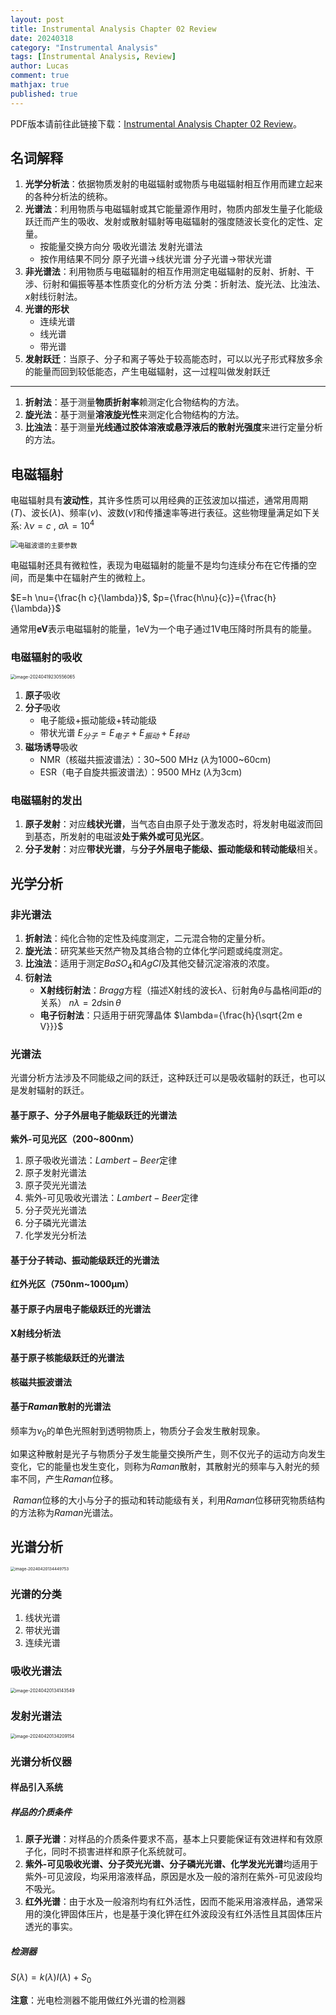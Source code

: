 ```yaml
---
layout: post
title: Instrumental Analysis Chapter 02 Review
date: 20240318
category: "Instrumental Analysis"
tags: [Instrumental Analysis, Review]
author: Lucas
comment: true
mathjax: true
published: true
---
```


PDF版本请前往此链接下载：<a href=https://share.lucas04.xyz/share/Instrumental_Analysis_02 target="_blank">Instrumental Analysis Chapter 02 Review</a>。

## 名词解释

1. **光学分析法**：依据物质发射的电磁辐射或物质与电磁辐射相互作用而建立起来的各种分析法的统称。
2. **光谱法**：利用物质与电磁辐射或其它能量源作用时，物质内部发生量子化能级跃迁而产生的吸收、发射或散射辐射等电磁辐射的强度随波长变化的定性、定量。
    - 按能量交换方向分  吸收光谱法 发射光谱法
    - 按作用结果不同分  原子光谱→线状光谱  分子光谱→带状光谱
3. **非光谱法**：利用物质与电磁辐射的相互作用测定电磁辐射的反射、折射、干涉、衍射和偏振等基本性质变化的分析方法  分类：折射法、旋光法、比浊法、$x$射线衍射法。
4. **光谱的形状**
    - 连续光谱
    - 线光谱
    - 带光谱
5. **发射跃迁**：当原子、分子和离子等处于较高能态时，可以以光子形式释放多余的能量而回到较低能态，产生电磁辐射，这一过程叫做发射跃迁

---

1. **折射法**：基于测量**物质折射率**赖测定化合物结构的方法。
2. **旋光法**：基于测量**溶液旋光性**来测定化合物结构的方法。
3. **比浊法**：基于测量**光线通过胶体溶液或悬浮液后的散射光强度**来进行定量分析的方法。

## 电磁辐射

电磁辐射具有**波动性**，其许多性质可以用经典的正弦波加以描述，通常用周期($T$)、波长($\lambda$)、频率($\nu$)、波数($\widetilde{\nu}$​)和传播速率等进行表征。这些物理量满足如下关系: $\lambda \nu = c$ , $\sigma \lambda = 10^4$

<img src="https://cdn.jsdelivr.net/gh/Lucas04-nhr/Pictures@main/uPic/%E5%9B%BE%E7%89%87%201.png" alt="电磁波谱的主要参数" style="zoom:75%;" />

电磁辐射还具有微粒性，表现为电磁辐射的能量不是均匀连续分布在它传播的空间，而是集中在辐射产生的微粒上。

$E=h \nu={\frac{h c}{\lambda}}$, $p={\frac{h\nu}{c}}={\frac{h}{\lambda}}$

通常用**eV**表示电磁辐射的能量，1eV为一个电子通过1V电压降时所具有的能量。

### 电磁辐射的吸收

<img src="https://cdn.jsdelivr.net/gh/Lucas04-nhr/Pictures@main/uPic/image-20240419230556065.png" alt="image-20240419230556065" style="zoom:50%;" />

1. **原子**吸收
2. **分子**吸收
    - 电子能级+振动能级+转动能级
    - 带状光谱 $E_{分子}=E_{电子}+E_{振动}+E_{转动}$
3. **磁场诱导**吸收
    - NMR（核磁共振波谱法）：30~500 MHz ($\lambda$​为1000~60cm)
    - ESR（电子自旋共振波谱法）：9500 MHz ($\lambda$为3cm)

### 电磁辐射的发出

1. **原子发射**：对应**线状光谱**，当气态自由原子处于激发态时，将发射电磁波而回到基态，所发射的电磁波**处于紫外或可见光区**。
2. **分子发射**：对应**带状光谱**，与**分子外层电子能级、振动能级和转动能级**相关。

## 光学分析

### 非光谱法

1. **折射法**：纯化合物的定性及纯度测定，二元混合物的定量分析。
2. **旋光法**：研究某些天然产物及其络合物的立体化学问题或纯度测定。
3. **比浊法**：适用于测定$Ba{SO}_4$和$AgCl$​及其他交替沉淀溶液的浓度。
4. **衍射法**
    - **X射线衍射法**：$Bragg$方程（描述X射线的波长$\lambda$、衍射角$\theta$与晶格间距$d$​的关系）
        $n \lambda = 2d\sin{\theta}$
    - **电子衍射法**：只适用于研究薄晶体
        $\lambda={\frac{h}{\sqrt{2m e V}}}$

### 光谱法

光谱分析方法涉及不同能级之间的跃迁，这种跃迁可以是吸收辐射的跃迁，也可以是发射辐射的跃迁。

#### 基于原子、分子外层电子能级跃迁的光谱法

**紫外-可见光区（200~800$\mathrm{nm}$）**

1. 原子吸收光谱法：$Lambert-Beer$定律
2. 原子发射光谱法
3. 原子荧光光谱法
4. 紫外-可见吸收光谱法：$Lambert-Beer$定律
5. 分子荧光光谱法
6. 分子磷光光谱法
7. 化学发光分析法

#### 基于分子转动、振动能级跃迁的光谱法

**红外光区（750$\mathrm{nm}$~1000$\mathrm{\mu m}$​）**

#### 基于原子内层电子能级跃迁的光谱法

**X射线分析法**

#### 基于原子核能级跃迁的光谱法

**核磁共振波谱法**

#### 基于$Raman$散射的光谱法

频率为$\nu_0$的单色光照射到透明物质上，物质分子会发生散射现象。

​    如果这种散射是光子与物质分子发生能量交换所产生，则不仅光子的运动方向发生变化，它的能量也发生变化，则称为$Raman$散射，其散射光的频率与入射光的频率不同，产生$Raman$位移。

​    $Raman$位移的大小与分子的振动和转动能级有关，利用$Raman$位移研究物质结构的方法称为$Raman$光谱法。

## 光谱分析

<img src="https://cdn.jsdelivr.net/gh/Lucas04-nhr/Pictures@main/uPic/image-20240420134449753.png" alt="image-20240420134449753" style="zoom:45%;" />

### 光谱的分类

1. 线状光谱
2. 带状光谱
3. 连续光谱

### 吸收光谱法

<img src="https://cdn.jsdelivr.net/gh/Lucas04-nhr/Pictures@main/uPic/image-20240420134143549.png" alt="image-20240420134143549" style="zoom:50%;" />

### 发射光谱法

<img src="https://cdn.jsdelivr.net/gh/Lucas04-nhr/Pictures@main/uPic/image-20240420134209154.png" alt="image-20240420134209154" style="zoom:50%;" />

### 光谱分析仪器

#### 样品引入系统

##### 样品的介质条件

1. **原子光谱**：对样品的介质条件要求不高，基本上只要能保证有效进样和有效原子化，同时不损害进样和原子化系统就可。
2. **紫外-可见吸收光谱、分子荧光光谱、分子磷光光谱、化学发光光谱**均适用于紫外-可见波段，均采用溶液样品，原因是水及一般的溶剂在紫外-可见波段均不吸光。
3. **红外光谱**：由于水及一般溶剂均有红外活性，因而不能采用溶液样品，通常采用的溴化钾固体压片，也是基于溴化钾在红外波段没有红外活性且其固体压片透光的事实。

##### 检测器

$S\left(\lambda\right)=k\left(\lambda\right)I(\lambda)+S_{0}$

**注意**：光电检测器不能用做红外光谱的检测器
